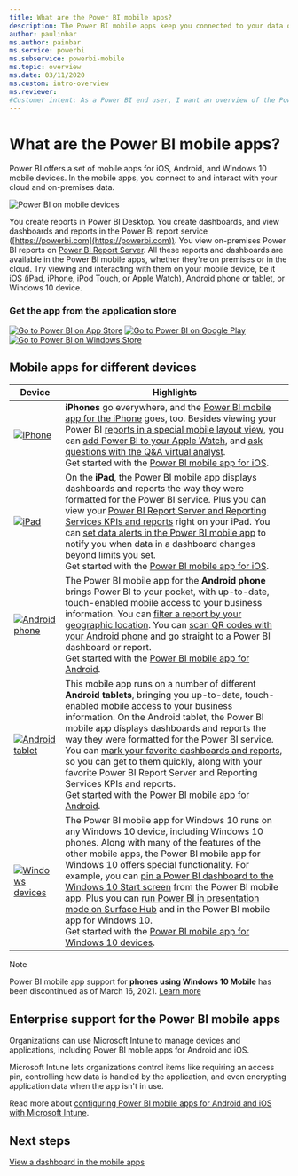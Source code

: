 ```yaml
---
title: What are the Power BI mobile apps?
description: The Power BI mobile apps keep you connected to your data on premises or in the cloud. View Power BI dashboards and reports on your mobile device.
author: paulinbar
ms.author: painbar
ms.service: powerbi
ms.subservice: powerbi-mobile
ms.topic: overview
ms.date: 03/11/2020
ms.custom: intro-overview
ms.reviewer: 
#Customer intent: As a Power BI end user, I want an overview of the Power BI mobile apps on the different devices so I can see how they can work in my company's workflow.
---
```

# What are the Power BI mobile apps?
Power BI offers a set of mobile apps for iOS, Android, and Windows 10 mobile devices. In the mobile apps, you connect to and interact with your cloud and on-premises data. 

![Power BI on mobile devices](./media/mobile-apps-for-mobile-devices/power-bi-mobile-apps-all-up.png)

You create reports in Power BI Desktop. You create dashboards, and view dashboards and reports in the Power BI report service ([https://powerbi.com](https://powerbi.com)). You view on-premises Power BI reports on [Power BI Report Server](../../report-server/get-started.md). All these reports and dashboards are available in the Power BI mobile apps, whether they're on premises or in the cloud. Try viewing and interacting with them on your mobile device, be it iOS (iPad, iPhone, iPod Touch, or Apple Watch), Android phone or tablet, or Windows 10 device.

### Get the app from the application store 

[![Go to Power BI on App Store](./media/mobile-apps-for-mobile-devices/mobile-apps-app-store.png)](https://go.microsoft.com/fwlink/?LinkId=526218&clcid=0x409) [![Go to Power BI on Google Play](./media/mobile-apps-for-mobile-devices/mobile-apps-google-play.png)](https://go.microsoft.com/fwlink/?LinkId=544867&clcid=0x409) [![Go to Power BI on Windows Store](./media/mobile-apps-for-mobile-devices/mobile-apps-windows-store.png)](https://go.microsoft.com/fwlink/?LinkId=526478&clcid=0x409)

## Mobile apps for different devices

| **Device** | **Highlights** |
| --- | --- |
| [![iPhone](./media/mobile-apps-for-mobile-devices/iphone-logo-50-px.png)](mobile-iphone-app-get-started.md) |**iPhones** go everywhere, and the [Power BI mobile app for the iPhone](mobile-iphone-app-get-started.md) goes, too. Besides viewing your Power BI [reports in a special mobile layout view](mobile-apps-view-phone-report.md), you can [add Power BI to your Apple Watch](mobile-apple-watch.md), and [ask questions with the Q&A virtual analyst](mobile-apps-ios-qna.md). <br/>Get started with the [Power BI mobile app for iOS](mobile-iphone-app-get-started.md). |
| [![iPad](./media/mobile-apps-for-mobile-devices/ipad-logo-50-px.png)](mobile-iphone-app-get-started.md) |On the **iPad**, the Power BI mobile app displays dashboards and reports the way they were formatted for the Power BI service. Plus you can view your [Power BI Report Server and Reporting Services KPIs and reports](mobile-app-ssrs-kpis-mobile-on-premises-reports.md) right on your iPad. You can [set data alerts in the Power BI mobile app](mobile-set-data-alerts-in-the-mobile-apps.md) to notify you when data in a dashboard changes beyond limits you set. <br/>Get started with the [Power BI mobile app for iOS](mobile-iphone-app-get-started.md). |
| [![Android phone](media/mobile-apps-for-mobile-devices/android-phone-logo-50-px.png)](mobile-android-app-get-started.md) |The Power BI mobile app for the **Android phone** brings Power BI to your pocket, with up-to-date, touch-enabled mobile access to your business information. You can [filter a report by your geographic location](mobile-apps-geographic-filtering.md). You can [scan QR codes with your Android phone](mobile-apps-qr-code.md) and go straight to a Power BI dashboard or report. <br/>Get started with the [Power BI mobile app for Android](mobile-android-app-get-started.md). |
| [![Android tablet](./media/mobile-apps-for-mobile-devices/android-tablet-logo-50-px.png)](mobile-android-app-get-started.md) |This mobile app runs on a number of different **Android tablets**, bringing you up-to-date, touch-enabled mobile access to your business information. On the Android tablet, the Power BI mobile app displays dashboards and reports the way they were formatted for the Power BI service. You can [mark your favorite dashboards and reports](mobile-apps-favorites.md), so you can get to them quickly, along with your favorite Power BI Report Server and Reporting Services KPIs and reports. <br/>Get started with the [Power BI mobile app for Android](mobile-android-app-get-started.md). |
| [![Windows devices](./media/mobile-apps-for-mobile-devices/win-10-logo-50-px.png)](../../fundamentals/desktop-getting-started.md) |The Power BI mobile app for Windows 10 runs on any Windows 10 device, including Windows 10 phones. Along with many of the features of the other mobile apps, the Power BI mobile app for Windows 10 offers special functionality. For example, you can [pin a Power BI dashboard to the Windows 10 Start screen](mobile-pin-dashboard-start-screen-windows-10-phone-app.md) from the Power BI mobile app. Plus you can [run Power BI in presentation mode on Surface Hub](mobile-windows-10-app-presentation-mode.md) and in the Power BI mobile app for Windows 10. <br/>Get started with the [Power BI mobile app for Windows 10 devices](mobile-windows-10-phone-app-get-started.md). |

>[!NOTE]
>Power BI mobile app support for **phones using Windows 10 Mobile** has been discontinued as of March 16, 2021. [Learn more](/legal/powerbi/powerbi-mobile/power-bi-mobile-app-end-of-support-for-windows-phones)

## Enterprise support for the Power BI mobile apps
Organizations can use Microsoft Intune to manage devices and applications, including Power BI mobile apps for Android and iOS.

Microsoft Intune lets organizations control items like requiring an access pin, controlling how data is handled by the application, and even encrypting application data when the app isn't in use.

Read more about [configuring Power BI mobile apps for Android and iOS with Microsoft Intune](../../admin/service-admin-mobile-intune.md). 

## Next steps
[View a dashboard in the mobile apps](mobile-apps-quickstart-view-dashboard-report.md)
